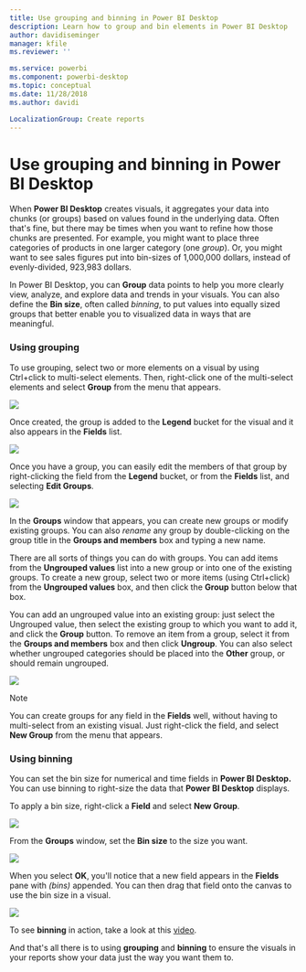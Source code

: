```yaml
---
title: Use grouping and binning in Power BI Desktop
description: Learn how to group and bin elements in Power BI Desktop
author: davidiseminger
manager: kfile
ms.reviewer: ''

ms.service: powerbi
ms.component: powerbi-desktop
ms.topic: conceptual
ms.date: 11/28/2018
ms.author: davidi

LocalizationGroup: Create reports
---
```

# Use grouping and binning in Power BI Desktop
When **Power BI Desktop** creates visuals, it aggregates your data into chunks (or groups) based on values found in the underlying data. Often that's fine, but there may be times when you want to refine how those chunks are presented. For example, you might want to place three categories of products in one larger category (one *group*). Or, you might want to see sales figures put into bin-sizes of 1,000,000 dollars, instead of evenly-divided, 923,983 dollars.

In Power BI Desktop, you can **Group** data points to help you more clearly view, analyze, and explore data and trends in your visuals. You can also define the **Bin size**, often called *binning*, to put values into equally sized groups that better enable you to visualized data in ways that are meaningful.

### Using grouping
To use grouping, select two or more elements on a visual by using Ctrl+click to multi-select elements. Then, right-click one of the multi-select elements and select **Group** from the menu that appears.

![](media/desktop-grouping-and-binning/grouping-binning_1.png)

Once created, the group is added to the **Legend** bucket for the visual and it also appears in the **Fields** list.

![](media/desktop-grouping-and-binning/grouping-binning_2.png)

Once you have a group, you can easily edit the members of that group by right-clicking the field from the **Legend** bucket, or from the **Fields** list, and selecting **Edit Groups**.

![](media/desktop-grouping-and-binning/grouping-binning_3.png)

In the **Groups** window that appears, you can create new groups or modify existing groups. You can also *rename* any group by double-clicking on the group title in the **Groups and members** box and typing a new name.

There are all sorts of things you can do with groups. You can add items from the **Ungrouped values** list into a new group or into one of the existing groups. To create a new group, select two or more items (using Ctrl+click) from the **Ungrouped values** box, and then click the **Group** button below that box.

You can add an ungrouped value into an existing group: just select the Ungrouped value, then select the existing group to which you want to add it, and click the **Group** button. To remove an item from a group, select it from the **Groups and members** box and then click **Ungroup**. You can also select whether ungrouped categories should be placed into the **Other** group, or should remain ungrouped.

![](media/desktop-grouping-and-binning/grouping-binning_4.png)

> [!NOTE]
> You can create groups for any field in the **Fields** well, without having to multi-select from an existing visual. Just right-click the field, and select **New Group** from the menu that appears.
> 
> 

### Using binning
You can set the bin size for numerical and time fields in **Power BI Desktop.** You can use binning to right-size the data that **Power BI Desktop** displays.

To apply a bin size, right-click a **Field** and select **New Group**.

![](media/desktop-grouping-and-binning/grouping-binning_5.png)

From the **Groups** window, set the **Bin size** to the size you want.

![](media/desktop-grouping-and-binning/grouping-binning_6.png)

When you select **OK**, you'll notice that a new field appears in the **Fields** pane with *(bins)* appended. You can then drag that field onto the canvas to use the bin size in a visual.

![](media/desktop-grouping-and-binning/grouping-binning_7.png)

To see **binning** in action, take a look at this [video](https://www.youtube.com/watch?v=BRvdZSfO0DY).

And that's all there is to using **grouping** and **binning** to ensure the visuals in your reports show your data just the way you want them to.

